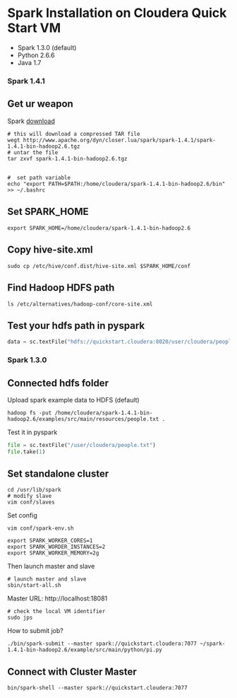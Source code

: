 Spark Installation on Cloudera Quick Start VM
========

- Spark 1.3.0 (default)
- Python 2.6.6
- Java 1.7

### Spark 1.4.1
## Get ur weapon

Spark [download](http://spark.apache.org/downloads.html)
```shell
# this will download a compressed TAR file
wegt http://www.apache.org/dyn/closer.lua/spark/spark-1.4.1/spark-1.4.1-bin-hadoop2.6.tgz
# untar the file
tar zxvf spark-1.4.1-bin-hadoop2.6.tgz
```
## 
```shell
#  set path variable
echo "export PATH=$PATH:/home/cloudera/spark-1.4.1-bin-hadoop2.6/bin" >> ~/.bashrc
```
## Set SPARK_HOME
```shell
export SPARK_HOME=/home/cloudera/spark-1.4.1-bin-hadoop2.6
```

## Copy hive-site.xml
```shell
sudo cp /etc/hive/conf.dist/hive-site.xml $SPARK_HOME/conf
```

## Find Hadoop HDFS path
```shell
ls /etc/alternatives/hadoop-conf/core-site.xml
```

## Test your hdfs path in pyspark
```python
data = sc.textFile("hdfs://quickstart.cloudera:8020/user/cloudera/people.txt")
```

### Spark 1.3.0 
## Connected hdfs folder

Upload spark example data to HDFS (default)
```shell
hadoop fs -put /home/cloudera/spark-1.4.1-bin-hadoop2.6/examples/src/main/resources/people.txt .
```
Test it in pyspark
```python
file = sc.textFile("/user/cloudera/people.txt")
file.take(1)
```

## Set standalone cluster
```shell
cd /usr/lib/spark
# modify slave
vim conf/slaves
```
Set config
```shell
vim conf/spark-env.sh

export SPARK_WORKER_CORES=1
export SPARK_WORDER_INSTANCES=2
export SPARK_WORKER_MEMORY=2g
```
Then launch master and slave
```shell
# launch master and slave
sbin/start-all.sh
```
Master URL: http://localhost:18081
```shell
# check the local VM identifier
sudo jps
```
How to submit job?
```shell
./bin/spark-submit --master spark://quickstart.cloudera:7077 ~/spark-1.4.1-bin-hadoop2.6/example/src/main/python/pi.py
```
## Connect with Cluster Master
```shell
bin/spark-shell --master spark://quickstart.cloudera:7077
```
